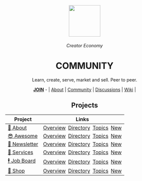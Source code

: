 <div align="center">
  <img height="100" src="https://user-images.githubusercontent.com/102568331/203838258-50ac6eb0-2b5b-41cb-9094-93dad87ab6e2.png"/>
  <h6>Creator Economy</h6>
  <h1><b>COMMUNITY</b></h1>
  <p>Learn, create, serve, market and sell. Peer to peer.</p>
  <a href="https://github.com/CreatorEconomy/.github/blob/main/JOIN.md"><b>JOIN</b></a> - | <a href="https://github.com/CreatorEconomy/.github">About</a> | <a href="https://github.com/CreatorEconomy/community">Community</a> | <a href="https://github.com/orgs/CreatorEconomy/discussions">Discussions</a> | <a href="https://github.com/CreatorEconomy/community/wiki">Wiki</a>  | 
</div>

<div align="center">

## Projects 
  
| Project | Links |
|-|-|
| [:tada: About](https://github.com/CreatorEconomy/.github) | [Overview](https://github.com/CreatorEconomy/.github/issues/1)&ensp;[Directory](https://github.com/CreatorEconomy/inbox/issues/2)&ensp;[Topics](https://github.com/CreatorEconomy/inbox/issues/3)&ensp;[New]() |
| [:sunglasses: Awesome](https://github.com/CreatorEconomy/awesome) | [Overview](https://github.com/CreatorEconomy/awesome/issues/1)&ensp;[Directory](https://github.com/CreatorEconomy/awesome/issues/2)&ensp;[Topics](https://github.com/CreatorEconomy/awesome/issues/3)&ensp;[New]() |
| [:incoming_envelope: Newsletter](https://github.com/CreatorEconomy/newsletter) | [Overview](https://github.com/CreatorEconomy/newsletter/issues/1)&ensp;[Directory](https://github.com/CreatorEconomy/newsletter/issues/2)&ensp;[Topics](https://github.com/CreatorEconomy/newsletter/issues/3)&ensp;[New]() |
| [:handshake: Services](https://github.com/CreatorEconomy/services) | [Overview](https://github.com/CreatorEconomy/services/issues/1)&ensp;[Directory](https://github.com/CreatorEconomy/services/issues/2)&ensp;[Topics](https://github.com/CreatorEconomy/services/issues/3)&ensp;[New]() |
| [:business_suit_levitating: Job Board](https://github.com/CreatorEconomy/jobs) | [Overview](https://github.com/CreatorEconomy/jobs/issues/1)&ensp;[Directory](https://github.com/CreatorEconomy/jobs/issues/2)&ensp;[Topics](https://github.com/CreatorEconomy/jobs/issues/3)&ensp;[New]() |
| [:money_with_wings: Shop](https://github.com/CreatorEconomy/shop) | [Overview](https://github.com/CreatorEconomy/shop/issues/1)&ensp;[Directory](https://github.com/CreatorEconomy/shop/issues/2)&ensp;[Topics](https://github.com/CreatorEconomy/shop/issues/3)&ensp;[New]() |
</div>

